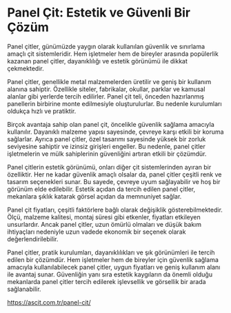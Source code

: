 # Panel Çit: Estetik ve Güvenli Bir Çözüm

Panel çitler, günümüzde yaygın olarak kullanılan güvenlik ve sınırlama amaçlı çit sistemleridir. Hem işletmeler hem de bireyler arasında popülerlik kazanan panel çitler, dayanıklılığı ve estetik görünümü ile dikkat çekmektedir.

Panel çitler, genellikle metal malzemelerden üretilir ve geniş bir kullanım alanına sahiptir. Özellikle siteler, fabrikalar, okullar, parklar ve kamusal alanlar gibi yerlerde tercih edilirler. Panel çit teli, önceden hazırlanmış panellerin birbirine monte edilmesiyle oluşturulurlar. Bu nedenle kurulumları oldukça hızlı ve pratiktir.

Birçok avantaja sahip olan panel çit, öncelikle güvenlik sağlama amacıyla kullanılır. Dayanıklı malzeme yapısı sayesinde, çevreye karşı etkili bir koruma sağlarlar. Ayrıca panel çitler, özel tasarımı sayesinde yüksek bir zorluk seviyesine sahiptir ve izinsiz girişleri engeller. Bu nedenle, panel çitler işletmelerin ve mülk sahiplerinin güvenliğini artıran etkili bir çözümdür.

Panel çitlerin estetik görünümü, onları diğer çit sistemlerinden ayıran bir özelliktir. Her ne kadar güvenlik amaçlı olsalar da, panel çitler çeşitli renk ve tasarım seçenekleri sunar. Bu sayede, çevreye uyum sağlayabilir ve hoş bir görünüm elde edilebilir. Estetik açıdan da tercih edilen panel çitler, mekanlara şıklık katarak görsel açıdan da memnuniyet sağlar.

Panel çit fiyatları, çeşitli faktörlere bağlı olarak değişiklik gösterebilmektedir. Ölçü, malzeme kalitesi, montaj süresi gibi etkenler, fiyatları etkileyen unsurlardır. Ancak panel çitler, uzun ömürlü olmaları ve düşük bakım ihtiyaçları nedeniyle uzun vadede ekonomik bir seçenek olarak değerlendirilebilir.

Panel çitler, pratik kurulumları, dayanıklılıkları ve şık görünümleri ile tercih edilen bir çözümdür. Hem işletmeler hem de bireyler için güvenlik sağlama amacıyla kullanılabilecek panel çitler, uygun fiyatları ve geniş kullanım alanı ile avantaj sunar. Güvenliğin yanı sıra estetik kaygıların da önemli olduğu mekanlarda panel çitler tercih edilerek işlevsellik ve görsellik bir arada sağlanabilir.

https://ascit.com.tr/panel-cit/


